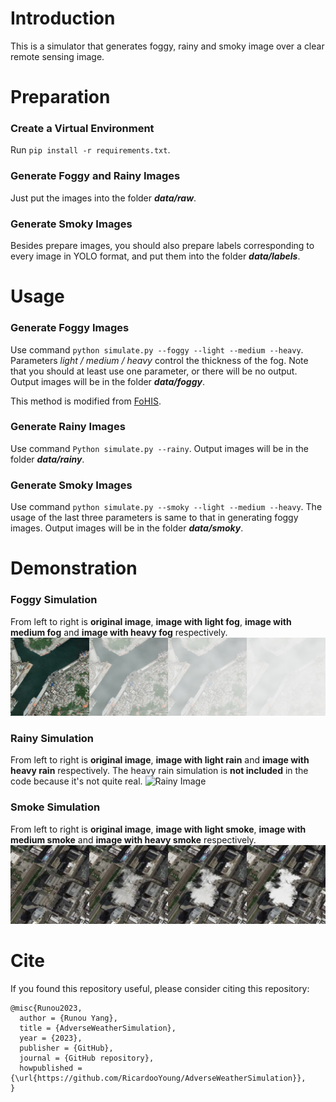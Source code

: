 # Introduction
This is a simulator that generates foggy, rainy and smoky image over a clear remote sensing image.

# Preparation
### Create a Virtual Environment
Run ``pip install -r requirements.txt``.

### Generate Foggy and Rainy Images
Just put the images into the folder ***data/raw***.

### Generate Smoky Images
Besides prepare images, you should also prepare labels corresponding to every image in YOLO format, and put them into
the folder ***data/labels***.

# Usage

### Generate Foggy Images
Use command ``python simulate.py --foggy --light --medium --heavy``. Parameters *light / medium / heavy* control the thickness 
of the fog. Note that you should at least use one parameter, or there will be no output. Output images will be in the folder
***data/foggy***.

This method is modified from [FoHIS](https://github.com/noahzn/FoHIS).

### Generate Rainy Images
Use command ``Python simulate.py --rainy``. Output images will be in the folder ***data/rainy***.

### Generate Smoky Images
Use command ``python simulate.py --smoky --light --medium --heavy``. The usage of the last three parameters is same to 
that in generating foggy images. Output images will be in the folder ***data/smoky***.

# Demonstration

### Foggy Simulation
From left to right is **original image**, **image with light fog**, **image with medium fog** and **image with heavy fog**
respectively.
![Foggy Image](media/foggy.jpg)

### Rainy Simulation
From left to right is **original image**, **image with light rain** and **image with heavy rain** respectively. 
The heavy rain simulation is **not included** in the code because it's not quite real.
![Rainy Image](media/rainy.jpg)

### Smoke Simulation
From left to right is **original image**, **image with light smoke**, **image with medium smoke** and **image with heavy smoke**
respectively.
![Smoky Image](media/smoky.jpg)

# Cite
If you found this repository useful, please consider citing this repository:
```
@misc{Runou2023,
  author = {Runou Yang},
  title = {AdverseWeatherSimulation},
  year = {2023},
  publisher = {GitHub},
  journal = {GitHub repository},
  howpublished = {\url{https://github.com/RicardooYoung/AdverseWeatherSimulation}},
}
```
